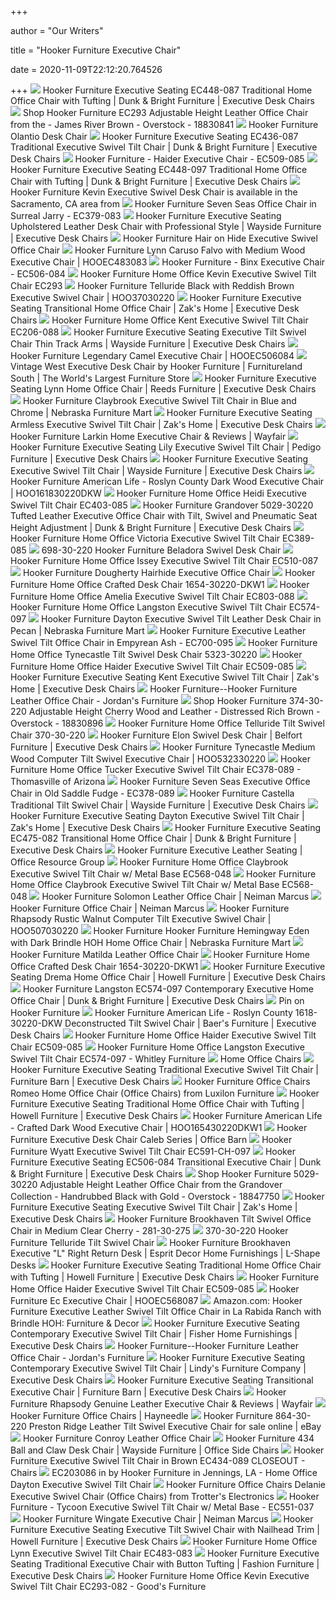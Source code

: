 +++
        
author = "Our Writers"
        
title = "Hooker Furniture Executive Chair"
        
date = 2020-11-09T22:12:20.764526
        
+++
[ ![](https://imageresizer.furnituredealer.net/img/remote/images.furnituredealer.net/img/products%2Fhooker_furniture%2Fcolor%2Fseven%20seas%20seating%20-%20executive%20seating_ec448-087-b.jpg?width=878&height=600&scale=both&trim.threshold=80)](https://imageresizer.furnituredealer.net/img/remote/images.furnituredealer.net/img/products%2Fhooker_furniture%2Fcolor%2Fseven%20seas%20seating%20-%20executive%20seating_ec448-087-b.jpg?width=878&height=600&scale=both&trim.threshold=80) Hooker Furniture Executive Seating EC448-087 Traditional Home Office Chair  with Tufting | Dunk & Bright Furniture | Executive Desk Chairs
[ ![](https://ak1.ostkcdn.com/images/products/is/images/direct/698b4a0aae0e289fe24a5542088a088ea19369f0/Hooker-Furniture-EC293-Adjustable-Height-Leather-Office-Chair-from-the-Kevin-Collection.jpg?impolicy=medium)](https://ak1.ostkcdn.com/images/products/is/images/direct/698b4a0aae0e289fe24a5542088a088ea19369f0/Hooker-Furniture-EC293-Adjustable-Height-Leather-Office-Chair-from-the-Kevin-Collection.jpg?impolicy=medium) Shop Hooker Furniture EC293 Adjustable Height Leather Office Chair from the  - James River Brown - Overstock - 18830841
[ ![](https://images.horchow.com/ca/2/product_assets/H/5/4/W/9/HCH54W9_mu.jpg)](https://images.horchow.com/ca/2/product_assets/H/5/4/W/9/HCH54W9_mu.jpg) Hooker Furniture Olantio Desk Chair
[ ![](https://imageresizer.furnituredealer.net/img/remote/images.furnituredealer.net/img/products%2Fhooker_furniture%2Fcolor%2Fseven%20seas%20seating%20-%20executive%20seating_ec436-087-b1.jpg?width=878&height=600&scale=both&trim.threshold=80)](https://imageresizer.furnituredealer.net/img/remote/images.furnituredealer.net/img/products%2Fhooker_furniture%2Fcolor%2Fseven%20seas%20seating%20-%20executive%20seating_ec436-087-b1.jpg?width=878&height=600&scale=both&trim.threshold=80) Hooker Furniture Executive Seating EC436-087 Traditional Executive Swivel  Tilt Chair | Dunk & Bright Furniture | Executive Desk Chairs
[ ![](https://s.yimg.com/aah/yhst-130038008324021/hooker-furniture-haider-executive-chair-ec509-085-7.jpg)](https://s.yimg.com/aah/yhst-130038008324021/hooker-furniture-haider-executive-chair-ec509-085-7.jpg) Hooker Furniture - Haider Executive Chair - EC509-085
[ ![](https://imageresizer.furnituredealer.net/img/remote/images.furnituredealer.net/img/products%2Fhooker_furniture%2Fcolor%2Fseven%20seas%20seating%20-%20executive%20seating_ec448-097-b1.jpg?width=878&height=600&scale=both&trim.threshold=80)](https://imageresizer.furnituredealer.net/img/remote/images.furnituredealer.net/img/products%2Fhooker_furniture%2Fcolor%2Fseven%20seas%20seating%20-%20executive%20seating_ec448-097-b1.jpg?width=878&height=600&scale=both&trim.threshold=80) Hooker Furniture Executive Seating EC448-097 Traditional Home Office Chair  with Tufting | Dunk & Bright Furniture | Executive Desk Chairs
[ ![](https://images2.imgix.net/p4dbimg/5/images/ec293-silo.jpg?fit=fill&trim=color&trimcolor=FFFFFF&trimtol=5&bg=FFFFFF&w=768&h=576&fm=pjpg&auto=format)](https://images2.imgix.net/p4dbimg/5/images/ec293-silo.jpg?fit=fill&trim=color&trimcolor=FFFFFF&trimtol=5&bg=FFFFFF&w=768&h=576&fm=pjpg&auto=format) Hooker Furniture Kevin Executive Swivel Desk Chair is available in the  Sacramento, CA area from
[ ![](https://media.cymaxstores.com/Images/636/430387-L.jpg)](https://media.cymaxstores.com/Images/636/430387-L.jpg) Hooker Furniture Seven Seas Office Chair in Surreal Jarry - EC379-083
[ ![](https://images.furnituredealer.net/img/products%2Fseven_seas_seating_by_bradington_young%2Fcolor%2Fseven%20seas%20seating%20-%20executive%20seating_ec387-099-b.jpg)](https://images.furnituredealer.net/img/products%2Fseven_seas_seating_by_bradington_young%2Fcolor%2Fseven%20seas%20seating%20-%20executive%20seating_ec387-099-b.jpg) Hooker Furniture Executive Seating Upholstered Leather Desk Chair with  Professional Style | Wayside Furniture | Executive Desk Chairs
[ ![](https://images.horchow.com/ca/1/product_assets/H/C/K/F/5/HCHCKF5_mu.jpg)](https://images.horchow.com/ca/1/product_assets/H/C/K/F/5/HCHCKF5_mu.jpg) Hooker Furniture Hair on Hide Executive Swivel Office Chair
[ ![](https://imgdataserver.com/items/hooker-lynn-executive-chair-office-hooec483083_zm.jpg)](https://imgdataserver.com/items/hooker-lynn-executive-chair-office-hooec483083_zm.jpg) Hooker Furniture Lynn Caruso Falvo with Medium Wood Executive Chair |  HOOEC483083
[ ![](https://s.yimg.com/aah/yhst-130038008324021/hooker-furniture-binx-executive-chair-ec506-084-6.jpg)](https://s.yimg.com/aah/yhst-130038008324021/hooker-furniture-binx-executive-chair-ec506-084-6.jpg) Hooker Furniture - Binx Executive Chair - EC506-084
[ ![](https://images2.imgix.net/p4dbimg/5/images/ec293-silo.jpg?trim=color&trimcolor=FFFFFF&trimtol=5&fm=pjpg&auto=format)](https://images2.imgix.net/p4dbimg/5/images/ec293-silo.jpg?trim=color&trimcolor=FFFFFF&trimtol=5&fm=pjpg&auto=format) Hooker Furniture Home Office Kevin Executive Swivel Tilt Chair EC293
[ ![](https://imgdataserver.com/items/hooker-telluride-executive-chair-office-hoo37030220_zm.jpg)](https://imgdataserver.com/items/hooker-telluride-executive-chair-office-hoo37030220_zm.jpg) Hooker Furniture Telluride Black with Reddish Brown Executive Swivel Chair  | HOO37030220
[ ![](https://imageresizer.furnituredealer.net/img/remote/images.furnituredealer.net/img/products%2Fhooker_furniture%2Fcolor%2Fseven%20seas%20seating%20-%20executive%20seating_ec464-088-b1.jpg?width=878&height=600&scale=both&trim.threshold=80)](https://imageresizer.furnituredealer.net/img/remote/images.furnituredealer.net/img/products%2Fhooker_furniture%2Fcolor%2Fseven%20seas%20seating%20-%20executive%20seating_ec464-088-b1.jpg?width=878&height=600&scale=both&trim.threshold=80) Hooker Furniture Executive Seating Transitional Home Office Chair | Zak's  Home | Executive Desk Chairs
[ ![](https://images2.imgix.net/p4dbimg/5/images/ec206-088-silo.jpg?trim=color&trimcolor=FFFFFF&trimtol=5&fm=pjpg&auto=format)](https://images2.imgix.net/p4dbimg/5/images/ec206-088-silo.jpg?trim=color&trimcolor=FFFFFF&trimtol=5&fm=pjpg&auto=format) Hooker Furniture Home Office Kent Executive Swivel Tilt Chair EC206-088
[ ![](https://imageresizer.furnituredealer.net/img/remote/images.furnituredealer.net/img/products%2Fhooker_furniture%2Fcolor%2Fseven%20seas%20seating%20-%20executive%20seating_ec438-089-b0.jpg?width=1024&height=768&scale=both&trim.threshold=50&trim.percentpadding=10)](https://imageresizer.furnituredealer.net/img/remote/images.furnituredealer.net/img/products%2Fhooker_furniture%2Fcolor%2Fseven%20seas%20seating%20-%20executive%20seating_ec438-089-b0.jpg?width=1024&height=768&scale=both&trim.threshold=50&trim.percentpadding=10) Hooker Furniture Executive Seating Executive Tilt Swivel Chair Thin Track  Arms | Wayside Furniture | Executive Desk Chairs
[ ![](https://imgdataserver.com/items/hooker-ec-executive-chair-office-hooec506084_zm.jpg)](https://imgdataserver.com/items/hooker-ec-executive-chair-office-hooec506084_zm.jpg) Hooker Furniture Legendary Camel Executive Chair | HOOEC506084
[ ![](https://mamproxy.furniturelandsouth.com/MAM/assets/1/34A44CC3C06C44E689AB49C2C56F8C42/img/87B4F79CA37548879D47BE85F243F5BC/540800-5700-30220_01P.JPG)](https://mamproxy.furniturelandsouth.com/MAM/assets/1/34A44CC3C06C44E689AB49C2C56F8C42/img/87B4F79CA37548879D47BE85F243F5BC/540800-5700-30220_01P.JPG) Vintage West Executive Desk Chair by Hooker Furniture | Furnitureland South  | The World's Largest Furniture Store
[ ![](https://imageresizer.furnituredealer.net/img/remote/images.furnituredealer.net/img/products%2Fhooker_furniture%2Fcolor%2Fseven%20seas%20seating%20-%20executive%20seating_ec483-083-b1.jpg?width=1024&height=768&scale=both&trim.threshold=50&trim.percentpadding=10)](https://imageresizer.furnituredealer.net/img/remote/images.furnituredealer.net/img/products%2Fhooker_furniture%2Fcolor%2Fseven%20seas%20seating%20-%20executive%20seating_ec483-083-b1.jpg?width=1024&height=768&scale=both&trim.threshold=50&trim.percentpadding=10) Hooker Furniture Executive Seating Lynn Home Office Chair | Reeds Furniture  | Executive Desk Chairs
[ ![](https://www.nfm.com/productimages/54619713/2/l)](https://www.nfm.com/productimages/54619713/2/l) Hooker Furniture Claybrook Executive Swivel Tilt Chair in Blue and Chrome |  Nebraska Furniture Mart
[ ![](https://imageresizer.furnituredealer.net/img/remote/images.furnituredealer.net/img/products%2Fseven_seas_seating_by_bradington_young%2Fcolor%2Fseven%20seas%20seating%20-%20executive%20seating_ec289-b.jpg?width=878&height=600&scale=both&trim.threshold=80)](https://imageresizer.furnituredealer.net/img/remote/images.furnituredealer.net/img/products%2Fseven_seas_seating_by_bradington_young%2Fcolor%2Fseven%20seas%20seating%20-%20executive%20seating_ec289-b.jpg?width=878&height=600&scale=both&trim.threshold=80) Hooker Furniture Executive Seating Armless Executive Swivel Tilt Chair |  Zak's Home | Executive Desk Chairs
[ ![](https://secure.img1-fg.wfcdn.com/im/09592624/resize-h800-w800%5Ecompr-r85/7768/77687147/Larkin+Home+Executive+Chair.jpg)](https://secure.img1-fg.wfcdn.com/im/09592624/resize-h800-w800%5Ecompr-r85/7768/77687147/Larkin+Home+Executive+Chair.jpg) Hooker Furniture Larkin Home Executive Chair & Reviews | Wayfair
[ ![](https://imageresizer.furnituredealer.net/img/remote/images.furnituredealer.net/img/products%2Fhooker_furniture%2Fcolor%2Fseven%20seas%20seating%20-%20executive%20seating_ec366-096-b1.jpg?width=878&height=600&scale=both&trim.threshold=80)](https://imageresizer.furnituredealer.net/img/remote/images.furnituredealer.net/img/products%2Fhooker_furniture%2Fcolor%2Fseven%20seas%20seating%20-%20executive%20seating_ec366-096-b1.jpg?width=878&height=600&scale=both&trim.threshold=80) Hooker Furniture Executive Seating Lily Executive Swivel Tilt Chair |  Pedigo Furniture | Executive Desk Chairs
[ ![](https://imageresizer.furnituredealer.net/img/remote/images.furnituredealer.net/img/products%2Fhooker_furniture%2Fcolor%2Fseven%20seas%20seating%20-%20executive%20seating_ec379-081-b1.jpg?width=1024&height=768&scale=both&trim.threshold=50&trim.percentpadding=10)](https://imageresizer.furnituredealer.net/img/remote/images.furnituredealer.net/img/products%2Fhooker_furniture%2Fcolor%2Fseven%20seas%20seating%20-%20executive%20seating_ec379-081-b1.jpg?width=1024&height=768&scale=both&trim.threshold=50&trim.percentpadding=10) Hooker Furniture Executive Seating Executive Swivel Tilt Chair | Wayside  Furniture | Executive Desk Chairs
[ ![](https://imgdataserver.com/items/hooker-american-life-roslyn-county-executive-chair-office-hoo161830220dkw_zm.jpg)](https://imgdataserver.com/items/hooker-american-life-roslyn-county-executive-chair-office-hoo161830220dkw_zm.jpg) Hooker Furniture American Life - Roslyn County Dark Wood Executive Chair |  HOO161830220DKW
[ ![](https://images2.imgix.net/p4dbimg/5/images/ec403-085-silo.jpg?fit=fill&trim=color&trimcolor=FFFFFF&trimtol=5&bg=FFFFFF&w=768&h=576&fm=pjpg&auto=format)](https://images2.imgix.net/p4dbimg/5/images/ec403-085-silo.jpg?fit=fill&trim=color&trimcolor=FFFFFF&trimtol=5&bg=FFFFFF&w=768&h=576&fm=pjpg&auto=format) Hooker Furniture Home Office Heidi Executive Swivel Tilt Chair EC403-085
[ ![](https://imageresizer.furnituredealer.net/img/remote/images.furnituredealer.net/img/products%2Fhooker_furniture%2Fcolor%2Fgrandover%205029_5029-30220-b0.jpg?width=878&height=600&scale=both&trim.threshold=80)](https://imageresizer.furnituredealer.net/img/remote/images.furnituredealer.net/img/products%2Fhooker_furniture%2Fcolor%2Fgrandover%205029_5029-30220-b0.jpg?width=878&height=600&scale=both&trim.threshold=80) Hooker Furniture Grandover 5029-30220 Tufted Leather Executive Office Chair  with Tilt, Swivel and Pneumatic Seat Height Adjustment | Dunk & Bright  Furniture | Executive Desk Chairs
[ ![](https://images2.imgix.net/p4dbimg/5/images/ec389-085-silo.jpg?trim=color&trimcolor=FFFFFF&trimtol=5&fm=pjpg&auto=format)](https://images2.imgix.net/p4dbimg/5/images/ec389-085-silo.jpg?trim=color&trimcolor=FFFFFF&trimtol=5&fm=pjpg&auto=format) Hooker Furniture Home Office Victoria Executive Swivel Tilt Chair EC389-085
[ ![](https://static.homelivingfurniture.com/data/vendors/28/items/185078/big/698-30-220.jpg)](https://static.homelivingfurniture.com/data/vendors/28/items/185078/big/698-30-220.jpg) 698-30-220 Hooker Furniture Beladora Swivel Desk Chair
[ ![](https://images2.imgix.net/p4dbimg/5/images/ec510-087-silo.jpg?trim=color&trimcolor=FFFFFF&trimtol=5&fm=pjpg&auto=format)](https://images2.imgix.net/p4dbimg/5/images/ec510-087-silo.jpg?trim=color&trimcolor=FFFFFF&trimtol=5&fm=pjpg&auto=format) Hooker Furniture Home Office Issey Executive Swivel Tilt Chair EC510-087
[ ![](https://images.horchow.com/ca/1/product_assets/H/7/1/W/J/HCH71WJ_mu.jpg)](https://images.horchow.com/ca/1/product_assets/H/7/1/W/J/HCH71WJ_mu.jpg) Hooker Furniture Dougherty Hairhide Executive Office Chair
[ ![](https://images2.imgix.net/p4dbimg/5/images/1654-30220-dkw1-silo.jpg?trim=color&trimcolor=FFFFFF&trimtol=5&fm=pjpg&auto=format)](https://images2.imgix.net/p4dbimg/5/images/1654-30220-dkw1-silo.jpg?trim=color&trimcolor=FFFFFF&trimtol=5&fm=pjpg&auto=format) Hooker Furniture Home Office Crafted Desk Chair 1654-30220-DKW1
[ ![](https://images2.imgix.net/p4dbimg/5/images/ec803-088-silo.jpg?trim=color&trimcolor=FFFFFF&trimtol=5&fm=pjpg&auto=format)](https://images2.imgix.net/p4dbimg/5/images/ec803-088-silo.jpg?trim=color&trimcolor=FFFFFF&trimtol=5&fm=pjpg&auto=format) Hooker Furniture Home Office Amelia Executive Swivel Tilt Chair EC803-088
[ ![](https://images2.imgix.net/p4dbimg/5/images/ec574-097-silo.jpg?trim=color&trimcolor=FFFFFF&trimtol=5&fm=pjpg&auto=format)](https://images2.imgix.net/p4dbimg/5/images/ec574-097-silo.jpg?trim=color&trimcolor=FFFFFF&trimtol=5&fm=pjpg&auto=format) Hooker Furniture Home Office Langston Executive Swivel Tilt Chair EC574-097
[ ![](https://www.nfm.com/productimages/57336554/1/l)](https://www.nfm.com/productimages/57336554/1/l) Hooker Furniture Dayton Executive Swivel Tilt Leather Desk Chair in Pecan |  Nebraska Furniture Mart
[ ![](https://media.cymaxstores.com/Images/636/510324-L.jpg)](https://media.cymaxstores.com/Images/636/510324-L.jpg) Hooker Furniture Executive Leather Swivel Tilt Office Chair in Empyrean Ash  - EC700-095
[ ![](https://images2.imgix.net/p4dbimg/5/images/5323_30220silo.jpg?trim=color&trimcolor=FFFFFF&trimtol=5&fm=pjpg&auto=format)](https://images2.imgix.net/p4dbimg/5/images/5323_30220silo.jpg?trim=color&trimcolor=FFFFFF&trimtol=5&fm=pjpg&auto=format) Hooker Furniture Home Office Tynecastle Tilt Swivel Desk Chair 5323-30220
[ ![](https://images2.imgix.net/p4dbimg/5/images/ec509-085-silo.jpg?trim=color&trimcolor=FFFFFF&trimtol=5&fm=pjpg&auto=format)](https://images2.imgix.net/p4dbimg/5/images/ec509-085-silo.jpg?trim=color&trimcolor=FFFFFF&trimtol=5&fm=pjpg&auto=format) Hooker Furniture Home Office Haider Executive Swivel Tilt Chair EC509-085
[ ![](https://imageresizer.furnituredealer.net/img/remote/images.furnituredealer.net/img/products%2Fhooker_furniture%2Fcolor%2Fseven%20seas%20seating%20-%20executive%20seating_ec206-088-b2.jpg?width=878&height=600&scale=both&trim.threshold=80)](https://imageresizer.furnituredealer.net/img/remote/images.furnituredealer.net/img/products%2Fhooker_furniture%2Fcolor%2Fseven%20seas%20seating%20-%20executive%20seating_ec206-088-b2.jpg?width=878&height=600&scale=both&trim.threshold=80) Hooker Furniture Executive Seating Kent Executive Swivel Tilt Chair | Zak's  Home | Executive Desk Chairs
[ ![](https://s7d5.scene7.com/is/image/Jordans/W46127820_00?wid=378&hei=375)](https://s7d5.scene7.com/is/image/Jordans/W46127820_00?wid=378&hei=375) Hooker Furniture--Hooker Furniture Leather Office Chair - Jordan's Furniture
[ ![](https://ak1.ostkcdn.com/images/products/is/images/direct/09d3c82517b6d25d8b8215e97b5717e842abf2ba/Hooker-Furniture-374-30-220-Adjustable-Height-Cherry-Wood-and-Leather-Office-Chair-from-the-European-Renaissance-II-Collection.jpg?impolicy=medium)](https://ak1.ostkcdn.com/images/products/is/images/direct/09d3c82517b6d25d8b8215e97b5717e842abf2ba/Hooker-Furniture-374-30-220-Adjustable-Height-Cherry-Wood-and-Leather-Office-Chair-from-the-European-Renaissance-II-Collection.jpg?impolicy=medium) Shop Hooker Furniture 374-30-220 Adjustable Height Cherry Wood and Leather  - Distressed Rich Brown - Overstock - 18830896
[ ![](https://images2.imgix.net/p4dbimg/5/images/370-30-220.jpg?fit=fill&trim=color&trimcolor=FFFFFF&trimtol=5&bg=FFFFFF&w=1024&h=768&fm=pjpg&auto=format)](https://images2.imgix.net/p4dbimg/5/images/370-30-220.jpg?fit=fill&trim=color&trimcolor=FFFFFF&trimtol=5&bg=FFFFFF&w=1024&h=768&fm=pjpg&auto=format) Hooker Furniture Home Office Telluride Tilt Swivel Chair 370-30-220
[ ![](https://imageresizer.furnituredealer.net/img/remote/images.furnituredealer.net/img/products%2Fhooker_furniture%2Fcolor%2Felon--506075203_1650-30220-mwd-b1.jpg?width=878&height=600&scale=both&trim.threshold=80)](https://imageresizer.furnituredealer.net/img/remote/images.furnituredealer.net/img/products%2Fhooker_furniture%2Fcolor%2Felon--506075203_1650-30220-mwd-b1.jpg?width=878&height=600&scale=both&trim.threshold=80) Hooker Furniture Elon Swivel Desk Chair | Belfort Furniture | Executive  Desk Chairs
[ ![](https://imgdataserver.com/items/hooker-tynecastle-executive-chair-office-hoo532330220_zm.jpg)](https://imgdataserver.com/items/hooker-tynecastle-executive-chair-office-hoo532330220_zm.jpg) Hooker Furniture Tynecastle Medium Wood Computer Tilt Swivel Executive Chair  | HOO532330220
[ ![](https://images2.imgix.net/p4dbimg/5/images/ec378-089-silo.jpg?fit=fill&trim=color&trimcolor=FFFFFF&trimtol=5&bg=FFFFFF&w=768&h=576&fm=pjpg&auto=format)](https://images2.imgix.net/p4dbimg/5/images/ec378-089-silo.jpg?fit=fill&trim=color&trimcolor=FFFFFF&trimtol=5&bg=FFFFFF&w=768&h=576&fm=pjpg&auto=format) Hooker Furniture Home Office Tucker Executive Swivel Tilt Chair EC378-089 -  Thomasville of Arizona
[ ![](https://media.cymaxstores.com/Images/636/368134-L.jpg)](https://media.cymaxstores.com/Images/636/368134-L.jpg) Hooker Furniture Seven Seas Executive Office Chair in Old Saddle Fudge -  EC378-089
[ ![](https://imageresizer.furnituredealer.net/img/remote/images.furnituredealer.net/img/products%2Fhooker_furniture%2Fcolor%2Fcastella--506075203_5878-30220-80-b1.jpg?width=1024&height=768&scale=both&trim.threshold=50&trim.percentpadding=10)](https://imageresizer.furnituredealer.net/img/remote/images.furnituredealer.net/img/products%2Fhooker_furniture%2Fcolor%2Fcastella--506075203_5878-30220-80-b1.jpg?width=1024&height=768&scale=both&trim.threshold=50&trim.percentpadding=10) Hooker Furniture Castella Traditional Tilt Swivel Chair | Wayside Furniture  | Executive Desk Chairs
[ ![](https://imageresizer.furnituredealer.net/img/remote/images.furnituredealer.net/img/products%2Fhooker_furniture%2Fcolor%2Fseven%20seas%20seating%20-%20executive%20seating_ec203-086-b3.jpg?width=878&height=600&scale=both&trim.threshold=80)](https://imageresizer.furnituredealer.net/img/remote/images.furnituredealer.net/img/products%2Fhooker_furniture%2Fcolor%2Fseven%20seas%20seating%20-%20executive%20seating_ec203-086-b3.jpg?width=878&height=600&scale=both&trim.threshold=80) Hooker Furniture Executive Seating Dayton Executive Swivel Tilt Chair |  Zak's Home | Executive Desk Chairs
[ ![](https://imageresizer.furnituredealer.net/img/remote/images.furnituredealer.net/img/products%2Fhooker_furniture%2Fcolor%2Fseven%20seas%20seating%20-%20executive%20seating_ec475-082-b1.jpg?width=878&height=600&scale=both&trim.threshold=80)](https://imageresizer.furnituredealer.net/img/remote/images.furnituredealer.net/img/products%2Fhooker_furniture%2Fcolor%2Fseven%20seas%20seating%20-%20executive%20seating_ec475-082-b1.jpg?width=878&height=600&scale=both&trim.threshold=80) Hooker Furniture Executive Seating EC475-082 Transitional Home Office Chair  | Dunk & Bright Furniture | Executive Desk Chairs
[ ![](http://www.officeresourcegroup.com/wp-content/uploads/2015/02/hok4.jpg)](http://www.officeresourcegroup.com/wp-content/uploads/2015/02/hok4.jpg) Hooker Furniture Executive Leather Seating | Office Resource Group
[ ![](https://images2.imgix.net/p4dbimg/5/images/ec568-048-silo.jpg?trim=color&trimcolor=FFFFFF&trimtol=5&fm=pjpg&auto=format)](https://images2.imgix.net/p4dbimg/5/images/ec568-048-silo.jpg?trim=color&trimcolor=FFFFFF&trimtol=5&fm=pjpg&auto=format) Hooker Furniture Home Office Claybrook Executive Swivel Tilt Chair w/ Metal  Base EC568-048
[ ![](https://images2.imgix.net/p4dbimg/5/images/ec568-048-side-silo.jpg?trim=color&trimcolor=FFFFFF&trimtol=5&fm=pjpg&auto=format)](https://images2.imgix.net/p4dbimg/5/images/ec568-048-side-silo.jpg?trim=color&trimcolor=FFFFFF&trimtol=5&fm=pjpg&auto=format) Hooker Furniture Home Office Claybrook Executive Swivel Tilt Chair w/ Metal  Base EC568-048
[ ![](https://images.neimanmarcus.com/ca/2/product_assets/H/6/Y/M/A/NMH6YMA_mz.jpg)](https://images.neimanmarcus.com/ca/2/product_assets/H/6/Y/M/A/NMH6YMA_mz.jpg) Hooker Furniture Solomon Leather Office Chair | Neiman Marcus
[ ![](https://www.neimanmarcus.com/product_assets/H/B/M/X/2/NMHBMX2_mk.jpg)](https://www.neimanmarcus.com/product_assets/H/B/M/X/2/NMHBMX2_mk.jpg) Hooker Furniture Office Chair | Neiman Marcus
[ ![](https://imgdataserver.com/items/hooker-rhapsody-executive-chair-office-hoo507030220_zm.jpg)](https://imgdataserver.com/items/hooker-rhapsody-executive-chair-office-hoo507030220_zm.jpg) Hooker Furniture Rhapsody Rustic Walnut Computer Tilt Executive Swivel Chair  | HOO507030220
[ ![](https://www.nfm.com/productimages/42736074/1/l)](https://www.nfm.com/productimages/42736074/1/l) Hooker Furniture Hooker Furniture Hemingway Eden with Dark Brindle HOH Home Office  Chair | Nebraska Furniture Mart
[ ![](https://images.horchow.com/ca/1/product_assets/H/8/4/0/X/HCH840X_mu.jpg)](https://images.horchow.com/ca/1/product_assets/H/8/4/0/X/HCH840X_mu.jpg) Hooker Furniture Matilda Leather Office Chair
[ ![](https://images2.imgix.net/p4dbimg/5/images/1654-30220-dkw1-silo-back.jpg?trim=color&trimcolor=FFFFFF&trimtol=5&fm=pjpg&auto=format)](https://images2.imgix.net/p4dbimg/5/images/1654-30220-dkw1-silo-back.jpg?trim=color&trimcolor=FFFFFF&trimtol=5&fm=pjpg&auto=format) Hooker Furniture Home Office Crafted Desk Chair 1654-30220-DKW1
[ ![](https://imageresizer.furnituredealer.net/img/remote/images.furnituredealer.net/img/products%2Fhooker_furniture%2Fcolor%2Fseven%20seas%20seating%20-%20executive%20seating_ec488-092-b1.jpg?width=1024&height=768&scale=both&trim.threshold=50&trim.percentpadding=10)](https://imageresizer.furnituredealer.net/img/remote/images.furnituredealer.net/img/products%2Fhooker_furniture%2Fcolor%2Fseven%20seas%20seating%20-%20executive%20seating_ec488-092-b1.jpg?width=1024&height=768&scale=both&trim.threshold=50&trim.percentpadding=10) Hooker Furniture Executive Seating Drema Home Office Chair | Howell  Furniture | Executive Desk Chairs
[ ![](https://imageresizer.furnituredealer.net/img/remote/images.furnituredealer.net/img/products%2Fhooker_furniture%2Fcolor%2Flangston%20--506075203_ec574-097-b1.jpg?width=878&height=600&scale=both&trim.threshold=80)](https://imageresizer.furnituredealer.net/img/remote/images.furnituredealer.net/img/products%2Fhooker_furniture%2Fcolor%2Flangston%20--506075203_ec574-097-b1.jpg?width=878&height=600&scale=both&trim.threshold=80) Hooker Furniture Langston EC574-097 Contemporary Executive Home Office Chair  | Dunk & Bright Furniture | Executive Desk Chairs
[ ![](https://i.pinimg.com/originals/7c/cb/45/7ccb452cf46a03afa5cf0f9818ec40db.jpg)](https://i.pinimg.com/originals/7c/cb/45/7ccb452cf46a03afa5cf0f9818ec40db.jpg) Pin on Hooker Furniture
[ ![](https://imageresizer.furnituredealer.net/img/remote/images.furnituredealer.net/img/products%2Fhooker_furniture%2Fcolor%2Froslyn%20county_1618-30220-dkw-b1.jpg?width=878&height=600&scale=both&trim.threshold=80)](https://imageresizer.furnituredealer.net/img/remote/images.furnituredealer.net/img/products%2Fhooker_furniture%2Fcolor%2Froslyn%20county_1618-30220-dkw-b1.jpg?width=878&height=600&scale=both&trim.threshold=80) Hooker Furniture American Life - Roslyn County 1618-30220-DKW Deconstructed  Tilt Swivel Chair | Baer's Furniture | Executive Desk Chairs
[ ![](https://images2.imgix.net/p4dbimg/5/images/ec509-085-side-silo.jpg?trim=color&trimcolor=FFFFFF&trimtol=5&fm=pjpg&auto=format)](https://images2.imgix.net/p4dbimg/5/images/ec509-085-side-silo.jpg?trim=color&trimcolor=FFFFFF&trimtol=5&fm=pjpg&auto=format) Hooker Furniture Home Office Haider Executive Swivel Tilt Chair EC509-085
[ ![](https://images2.imgix.net/p4dbimg/5/images/ec574-097-silo.jpg?fit=fill&trim=color&trimcolor=FFFFFF&trimtol=5&bg=FFFFFF&w=1024&h=768&fm=pjpg&auto=format)](https://images2.imgix.net/p4dbimg/5/images/ec574-097-silo.jpg?fit=fill&trim=color&trimcolor=FFFFFF&trimtol=5&bg=FFFFFF&w=1024&h=768&fm=pjpg&auto=format) Hooker Furniture Home Office Langston Executive Swivel Tilt Chair EC574-097  - Whitley Furniture
[ ![](https://images2.imgix.net/p4dbimg/5/images/ec314-049-silo.jpg?fit=fill&trim=color&trimcolor=FFFFFF&trimtol=5&bg=FFFFFF&w=384&h=288&fm=pjpg&auto=format)](https://images2.imgix.net/p4dbimg/5/images/ec314-049-silo.jpg?fit=fill&trim=color&trimcolor=FFFFFF&trimtol=5&bg=FFFFFF&w=384&h=288&fm=pjpg&auto=format) Home Office Chairs
[ ![](https://imageresizer.furnituredealer.net/img/remote/images.furnituredealer.net/img/products%2Fhooker_furniture%2Fcolor%2Fseven%20seas%20seating%20-%20executive%20seating_ec278-084-b5.jpg?width=1024&height=768&scale=both&trim.threshold=50&trim.percentpadding=10)](https://imageresizer.furnituredealer.net/img/remote/images.furnituredealer.net/img/products%2Fhooker_furniture%2Fcolor%2Fseven%20seas%20seating%20-%20executive%20seating_ec278-084-b5.jpg?width=1024&height=768&scale=both&trim.threshold=50&trim.percentpadding=10) Hooker Furniture Executive Seating Traditional Executive Swivel Tilt Chair  | Furniture Barn | Executive Desk Chairs
[ ![](https://imgres.tailbase.com/rzdimg/prods/800/503123_1.jpg)](https://imgres.tailbase.com/rzdimg/prods/800/503123_1.jpg) Hooker Furniture Office Chairs Romeo Home Office Chair (Office Chairs) from  Luxilon Furniture
[ ![](https://imageresizer.furnituredealer.net/img/remote/images.furnituredealer.net/img/products%2Fhooker_furniture%2Fcolor%2Fseven%20seas%20seating%20-%20executive%20seating_ec448-097-b3.jpg?width=1024&height=768&scale=both&trim.threshold=50&trim.percentpadding=10)](https://imageresizer.furnituredealer.net/img/remote/images.furnituredealer.net/img/products%2Fhooker_furniture%2Fcolor%2Fseven%20seas%20seating%20-%20executive%20seating_ec448-097-b3.jpg?width=1024&height=768&scale=both&trim.threshold=50&trim.percentpadding=10) Hooker Furniture Executive Seating Traditional Home Office Chair with  Tufting | Howell Furniture | Executive Desk Chairs
[ ![](https://imgdataserver.com/items/hooker-american-life-crafted-executive-chair-office-hoo165430220dkw1_zm.jpg)](https://imgdataserver.com/items/hooker-american-life-crafted-executive-chair-office-hoo165430220dkw1_zm.jpg) Hooker Furniture American Life - Crafted Dark Wood Executive Chair |  HOO165430220DKW1
[ ![](https://media.officebarn.biz/wp-content/uploads/2019/06/16183712/Ec489-084.jpg)](https://media.officebarn.biz/wp-content/uploads/2019/06/16183712/Ec489-084.jpg) Hooker Furniture Executive Desk Chair Caleb Series | Office Barn
[ ![](https://images2.imgix.net/p4dbimg/5/images/ec591-ch-097-silo.jpg?trim=color&trimcolor=FFFFFF&trimtol=5&w=1024&h=768&fm=pjpg&auto=format)](https://images2.imgix.net/p4dbimg/5/images/ec591-ch-097-silo.jpg?trim=color&trimcolor=FFFFFF&trimtol=5&w=1024&h=768&fm=pjpg&auto=format) Hooker Furniture Wyatt Executive Swivel Tilt Chair EC591-CH-097
[ ![](https://imageresizer.furnituredealer.net/img/remote/images.furnituredealer.net/img/products%2Fhooker_furniture%2Fcolor%2Fseven%20seas%20seating%20-%20executive%20seating_ec506-084-b7.jpg?width=878&height=600&scale=both&trim.threshold=80)](https://imageresizer.furnituredealer.net/img/remote/images.furnituredealer.net/img/products%2Fhooker_furniture%2Fcolor%2Fseven%20seas%20seating%20-%20executive%20seating_ec506-084-b7.jpg?width=878&height=600&scale=both&trim.threshold=80) Hooker Furniture Executive Seating EC506-084 Transitional Executive Chair |  Dunk & Bright Furniture | Executive Desk Chairs
[ ![](https://ak1.ostkcdn.com/images/products/is/images/direct/6a12352770a0c0814a68309d156912abae482ba3/Hooker-Furniture-5029-30220-Adjustable-Height-Leather-Office-Chair-from-the-Grandover-Collection.jpg)](https://ak1.ostkcdn.com/images/products/is/images/direct/6a12352770a0c0814a68309d156912abae482ba3/Hooker-Furniture-5029-30220-Adjustable-Height-Leather-Office-Chair-from-the-Grandover-Collection.jpg) Shop Hooker Furniture 5029-30220 Adjustable Height Leather Office Chair  from the Grandover Collection - Handrubbed Black with Gold - Overstock -  18847750
[ ![](https://imageresizer.furnituredealer.net/img/remote/images.furnituredealer.net/img/products%2Fseven_seas_seating_by_bradington_young%2Fcolor%2Fseven%20seas%20seating%20-%20executive%20seating_ec362-201-b.jpg?width=878&height=600&scale=both&trim.threshold=80)](https://imageresizer.furnituredealer.net/img/remote/images.furnituredealer.net/img/products%2Fseven_seas_seating_by_bradington_young%2Fcolor%2Fseven%20seas%20seating%20-%20executive%20seating_ec362-201-b.jpg?width=878&height=600&scale=both&trim.threshold=80) Hooker Furniture Executive Seating Executive Swivel Tilt Chair | Zak's Home  | Executive Desk Chairs
[ ![](https://media.cymaxstores.com/Images/636/366791-L.jpg)](https://media.cymaxstores.com/Images/636/366791-L.jpg) Hooker Furniture Brookhaven Tilt Swivel Office Chair in Medium Clear Cherry  - 281-30-275
[ ![](https://static.homelivingfurniture.com/data/vendors/28/items/180275/big/370-30-220.jpg)](https://static.homelivingfurniture.com/data/vendors/28/items/180275/big/370-30-220.jpg) 370-30-220 Hooker Furniture Telluride Tilt Swivel Chair
[ ![](https://images.furnituredealer.net/img/products%2Fhooker%2Fcolor%2Fbrookhaven_281-10-453-b.jpg)](https://images.furnituredealer.net/img/products%2Fhooker%2Fcolor%2Fbrookhaven_281-10-453-b.jpg) Hooker Furniture Brookhaven Executive "L" Right Return Desk | Esprit Decor  Home Furnishings | L-Shape Desks
[ ![](https://imageresizer.furnituredealer.net/img/remote/images.furnituredealer.net/img/products%2Fhooker_furniture%2Fcolor%2Fseven%20seas%20seating%20-%20executive%20seating_ec448-097-b5.jpg?width=1024&height=768&scale=both&trim.threshold=50&trim.percentpadding=10)](https://imageresizer.furnituredealer.net/img/remote/images.furnituredealer.net/img/products%2Fhooker_furniture%2Fcolor%2Fseven%20seas%20seating%20-%20executive%20seating_ec448-097-b5.jpg?width=1024&height=768&scale=both&trim.threshold=50&trim.percentpadding=10) Hooker Furniture Executive Seating Traditional Home Office Chair with  Tufting | Howell Furniture | Executive Desk Chairs
[ ![](https://images2.imgix.net/p4dbimg/5/images/ec509-085-back-silo.jpg?trim=color&trimcolor=FFFFFF&trimtol=5&fm=pjpg&auto=format)](https://images2.imgix.net/p4dbimg/5/images/ec509-085-back-silo.jpg?trim=color&trimcolor=FFFFFF&trimtol=5&fm=pjpg&auto=format) Hooker Furniture Home Office Haider Executive Swivel Tilt Chair EC509-085
[ ![](https://imgdataserver.com/items/hooker-ec-executive-chair-office-hooec568087_zm.jpg)](https://imgdataserver.com/items/hooker-ec-executive-chair-office-hooec568087_zm.jpg) Hooker Furniture Ec Executive Chair | HOOEC568087
[ ![](https://images-na.ssl-images-amazon.com/images/I/81y9eaK6y9L._AC_SY450_.jpg)](https://images-na.ssl-images-amazon.com/images/I/81y9eaK6y9L._AC_SY450_.jpg) Amazon.com: Hooker Furniture Executive Leather Swivel Tilt Office Chair in  La Rabida Ranch with Brindle HOH: Furniture & Decor
[ ![](https://imageresizer.furnituredealer.net/img/remote/images.furnituredealer.net/img/products%2Fhooker_furniture%2Fcolor%2Fseven%20seas%20seating%20-%20executive%20seating_ec447-084-b1.jpg?width=878&height=600&scale=both&trim.threshold=80)](https://imageresizer.furnituredealer.net/img/remote/images.furnituredealer.net/img/products%2Fhooker_furniture%2Fcolor%2Fseven%20seas%20seating%20-%20executive%20seating_ec447-084-b1.jpg?width=878&height=600&scale=both&trim.threshold=80) Hooker Furniture Executive Seating Contemporary Executive Swivel Tilt Chair  | Fisher Home Furnishings | Executive Desk Chairs
[ ![](https://s7d5.scene7.com/is/image/Jordans/W46050780_00?wid=378&hei=375)](https://s7d5.scene7.com/is/image/Jordans/W46050780_00?wid=378&hei=375) Hooker Furniture--Hooker Furniture Leather Office Chair - Jordan's Furniture
[ ![](https://imageresizer.furnituredealer.net/img/remote/images.furnituredealer.net/img/products%2Fhooker_furniture%2Fcolor%2Fseven%20seas%20seating%20-%20executive%20seating_ec551-037-b3.jpg?width=878&height=600&scale=both&trim.threshold=80)](https://imageresizer.furnituredealer.net/img/remote/images.furnituredealer.net/img/products%2Fhooker_furniture%2Fcolor%2Fseven%20seas%20seating%20-%20executive%20seating_ec551-037-b3.jpg?width=878&height=600&scale=both&trim.threshold=80) Hooker Furniture Executive Seating Contemporary Executive Swivel Tilt Chair  | Lindy's Furniture Company | Executive Desk Chairs
[ ![](https://imageresizer.furnituredealer.net/img/remote/images.furnituredealer.net/img/products%2Fhooker_furniture%2Fcolor%2Fseven%20seas%20seating%20-%20executive%20seating_ec506-084-b3.jpg?width=1024&height=768&scale=both&trim.threshold=50&trim.percentpadding=10)](https://imageresizer.furnituredealer.net/img/remote/images.furnituredealer.net/img/products%2Fhooker_furniture%2Fcolor%2Fseven%20seas%20seating%20-%20executive%20seating_ec506-084-b3.jpg?width=1024&height=768&scale=both&trim.threshold=50&trim.percentpadding=10) Hooker Furniture Executive Seating Transitional Executive Chair | Furniture  Barn | Executive Desk Chairs
[ ![](https://secure.img1-fg.wfcdn.com/im/66733101/resize-h800-w800%5Ecompr-r85/5667/56671193/Rhapsody+Genuine+Leather+Executive+Chair.jpg)](https://secure.img1-fg.wfcdn.com/im/66733101/resize-h800-w800%5Ecompr-r85/5667/56671193/Rhapsody+Genuine+Leather+Executive+Chair.jpg) Hooker Furniture Rhapsody Genuine Leather Executive Chair & Reviews |  Wayfair
[ ![](https://content.haycdn.com/mgen/master:HOOK4010.jpg?is=400,400,0xffffff)](https://content.haycdn.com/mgen/master:HOOK4010.jpg?is=400,400,0xffffff) Hooker Furniture Office Chairs | Hayneedle
[ ![](https://i.ebayimg.com/images/g/-qYAAOSw0NNdMK89/s-l640.jpg)](https://i.ebayimg.com/images/g/-qYAAOSw0NNdMK89/s-l640.jpg) Hooker Furniture 864-30-220 Preston Ridge Leather Tilt Swivel Executive  Chair for sale online | eBay
[ ![](https://images.horchow.com/ca/7/product_assets/H/5/D/0/9/HCH5D09_mu.jpg)](https://images.horchow.com/ca/7/product_assets/H/5/D/0/9/HCH5D09_mu.jpg) Hooker Furniture Conroy Leather Office Chair
[ ![](https://imageresizer.furnituredealer.net/img/remote/images.furnituredealer.net/img/products%2Fhooker_furniture%2Fcolor%2F434_434-30-310-b.jpg?width=1024&height=768&scale=both&trim.threshold=50&trim.percentpadding=10)](https://imageresizer.furnituredealer.net/img/remote/images.furnituredealer.net/img/products%2Fhooker_furniture%2Fcolor%2F434_434-30-310-b.jpg?width=1024&height=768&scale=both&trim.threshold=50&trim.percentpadding=10) Hooker Furniture 434 Ball and Claw Desk Chair | Wayside Furniture | Office  Side Chairs
[ ![](https://www.discountlivingrooms.com/media/catalog/product/cache/4/image/265x265/9df78eab33525d08d6e5fb8d27136e95/e/c/ec434_089.jpg)](https://www.discountlivingrooms.com/media/catalog/product/cache/4/image/265x265/9df78eab33525d08d6e5fb8d27136e95/e/c/ec434_089.jpg) Hooker Furniture Executive Swivel Tilt Chair in Brown EC434-089 CLOSEOUT -  Chairs
[ ![](https://images.webfronts.com/cache/mefufeyhdfua.jpg?imgeng=/w_500/h_500/m_letterbox_ffffff_100)](https://images.webfronts.com/cache/mefufeyhdfua.jpg?imgeng=/w_500/h_500/m_letterbox_ffffff_100) EC203086 in by Hooker Furniture in Jennings, LA - Home Office Dayton  Executive Swivel Tilt Chair
[ ![](https://imgres.tailbase.com/rzdimg/prods/800/503207_1.jpg)](https://imgres.tailbase.com/rzdimg/prods/800/503207_1.jpg) Hooker Furniture Office Chairs Delanie Executive Swivel Chair (Office Chairs)  from Trotter's Electronics
[ ![](https://s.yimg.com/aah/yhst-130038008324021/hooker-furniture-tycoon-executive-swivel-tilt-chair-w-metal-base-ec551-037-6.jpg)](https://s.yimg.com/aah/yhst-130038008324021/hooker-furniture-tycoon-executive-swivel-tilt-chair-w-metal-base-ec551-037-6.jpg) Hooker Furniture - Tycoon Executive Swivel Tilt Chair w/ Metal Base -  EC551-037
[ ![](https://images.neimanmarcus.com/ca/2/product_assets/H/A/Y/H/0/NMHAYH0_mz.jpg)](https://images.neimanmarcus.com/ca/2/product_assets/H/A/Y/H/0/NMHAYH0_mz.jpg) Hooker Furniture Wingate Executive Chair | Neiman Marcus
[ ![](https://imageresizer.furnituredealer.net/img/remote/images.furnituredealer.net/img/products%2Fhooker_furniture%2Fcolor%2Fseven%20seas%20seating%20-%20executive%20seating_ec443-088-b0.jpg?width=1024&height=768&scale=both&trim.threshold=50&trim.percentpadding=10)](https://imageresizer.furnituredealer.net/img/remote/images.furnituredealer.net/img/products%2Fhooker_furniture%2Fcolor%2Fseven%20seas%20seating%20-%20executive%20seating_ec443-088-b0.jpg?width=1024&height=768&scale=both&trim.threshold=50&trim.percentpadding=10) Hooker Furniture Executive Seating Executive Tilt Swivel Chair with  Nailhead Trim | Howell Furniture | Executive Desk Chairs
[ ![](https://images2.imgix.net/p4dbimg/5/images/1595-10460-446-wh-room.jpg?trim=color&trimcolor=FFFFFF&trimtol=5&fm=pjpg&auto=format)](https://images2.imgix.net/p4dbimg/5/images/1595-10460-446-wh-room.jpg?trim=color&trimcolor=FFFFFF&trimtol=5&fm=pjpg&auto=format) Hooker Furniture Home Office Lynn Executive Swivel Tilt Chair EC483-083
[ ![](https://imageresizer.furnituredealer.net/img/remote/images.furnituredealer.net/img/products%2Fhooker_furniture%2Fcolor%2Fseven%20seas%20seating%20-%20executive%20seating_ec510-087-b3.jpg?width=878&height=600&scale=both&trim.threshold=80)](https://imageresizer.furnituredealer.net/img/remote/images.furnituredealer.net/img/products%2Fhooker_furniture%2Fcolor%2Fseven%20seas%20seating%20-%20executive%20seating_ec510-087-b3.jpg?width=878&height=600&scale=both&trim.threshold=80) Hooker Furniture Executive Seating Traditional Executive Chair with Button  Tufting | Fashion Furniture | Executive Desk Chairs
[ ![](https://images2.imgix.net/p4dbimg/5/images/ec293-082-side-silo.jpg?trim=color&trimcolor=FFFFFF&trimtol=5&w=1024&h=768&fm=pjpg&auto=format)](https://images2.imgix.net/p4dbimg/5/images/ec293-082-side-silo.jpg?trim=color&trimcolor=FFFFFF&trimtol=5&w=1024&h=768&fm=pjpg&auto=format) Hooker Furniture Home Office Kevin Executive Swivel Tilt Chair EC293-082 -  Good's Furniture
